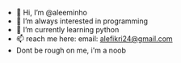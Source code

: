 - 👋 Hi, I’m @aleeminho
- 👀 I’m always interested in programming
- 🌱 I’m currently learning python
- 📫 reach me here:
      email: alefikri24@gmail.com
- Dont be rough on me, i'm a noob

<!---
aleeminho/aleeminho is a ✨ special ✨ repository because its `README.md` (this file) appears on your GitHub profile.
You can click the Preview link to take a look at your changes.
--->
